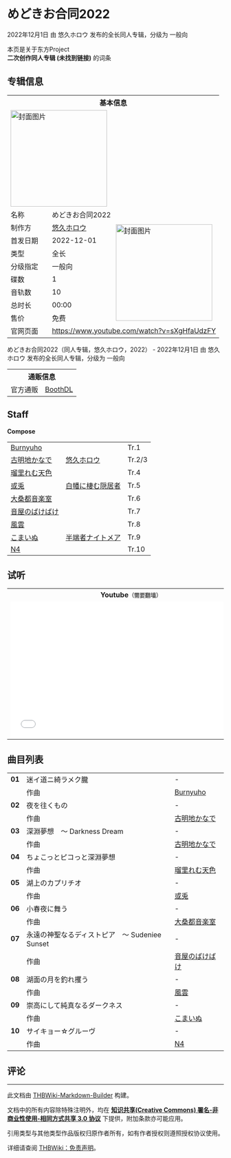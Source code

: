 # めどきお合同2022

<!-- source html: G:\repos\THBWiki-Markdown-Builder\THBWikiMarkdown\Temp\main\8\81\ns0%3A%E3%82%81%E3%81%A9%E3%81%8D%E3%81%8A%E5%90%88%E5%90%8C2022.html -->

2022年12月1日 由 悠久ホロウ  发布的全长同人专辑，分级为 一般向

本页是关于东方Project  
 **二次创作同人专辑 (未找到链接)** 的词条

## 专辑信息

<table><tbody><tr><th colspan="3">基本信息</th></tr><tr><td class="cover-artwork-mobile" colspan="2"><a href="./文件-めどきお合同2022封面.png.md" class="image" title="封面图片"><img alt="封面图片" src="https://upload.thwiki.cc/thumb/4/40/%E3%82%81%E3%81%A9%E3%81%8D%E3%81%8A%E5%90%88%E5%90%8C2022%E5%B0%81%E9%9D%A2.png/224px-%E3%82%81%E3%81%A9%E3%81%8D%E3%81%8A%E5%90%88%E5%90%8C2022%E5%B0%81%E9%9D%A2.png" decoding="async" loading="lazy" width="224" height="224" srcset="https://upload.thwiki.cc/thumb/4/40/%E3%82%81%E3%81%A9%E3%81%8D%E3%81%8A%E5%90%88%E5%90%8C2022%E5%B0%81%E9%9D%A2.png/336px-%E3%82%81%E3%81%A9%E3%81%8D%E3%81%8A%E5%90%88%E5%90%8C2022%E5%B0%81%E9%9D%A2.png 1.5x, https://upload.thwiki.cc/thumb/4/40/%E3%82%81%E3%81%A9%E3%81%8D%E3%81%8A%E5%90%88%E5%90%8C2022%E5%B0%81%E9%9D%A2.png/448px-%E3%82%81%E3%81%A9%E3%81%8D%E3%81%8A%E5%90%88%E5%90%8C2022%E5%B0%81%E9%9D%A2.png 2x" data-file-width="3307" data-file-height="3307"></a></td>
</tr><tr><td class="label">名称</td><td colspan="2"> めどきお合同2022 </td></tr><tr><td class="label">制作方</td><td><a href="./悠久ホロウ.md" title="悠久ホロウ">悠久ホロウ</a></td><td class="cover-artwork" rowspan="8" style="min-width:224px;"><a href="./文件-めどきお合同2022封面.png.md" class="image" title="封面图片"><img alt="封面图片" src="https://upload.thwiki.cc/thumb/4/40/%E3%82%81%E3%81%A9%E3%81%8D%E3%81%8A%E5%90%88%E5%90%8C2022%E5%B0%81%E9%9D%A2.png/224px-%E3%82%81%E3%81%A9%E3%81%8D%E3%81%8A%E5%90%88%E5%90%8C2022%E5%B0%81%E9%9D%A2.png" decoding="async" loading="lazy" width="224" height="224" srcset="https://upload.thwiki.cc/thumb/4/40/%E3%82%81%E3%81%A9%E3%81%8D%E3%81%8A%E5%90%88%E5%90%8C2022%E5%B0%81%E9%9D%A2.png/336px-%E3%82%81%E3%81%A9%E3%81%8D%E3%81%8A%E5%90%88%E5%90%8C2022%E5%B0%81%E9%9D%A2.png 1.5x, https://upload.thwiki.cc/thumb/4/40/%E3%82%81%E3%81%A9%E3%81%8D%E3%81%8A%E5%90%88%E5%90%8C2022%E5%B0%81%E9%9D%A2.png/448px-%E3%82%81%E3%81%A9%E3%81%8D%E3%81%8A%E5%90%88%E5%90%8C2022%E5%B0%81%E9%9D%A2.png 2x" data-file-width="3307" data-file-height="3307"></a></td>
</tr><tr><td class="label">首发日期</td><td>2022-12-01</td></tr><tr><td class="label">类型</td><td>全长</td></tr><tr><td class="label">分级指定</td><td>一般向</td></tr><tr><td class="label">碟数</td><td>1</td></tr><tr><td class="label">音轨数</td><td>10</td></tr><tr><td class="label">总时长</td><td>00:00</td></tr><tr><td class="label">售价</td><td>免费</td></tr>
<tr><td class="label">官网页面</td><td colspan="2"><a rel="nofollow" class="external free" href="https://www.youtube.com/watch?v=sXgHfaUdzFY">https://www.youtube.com/watch?v=sXgHfaUdzFY</a></td></tr></tbody></table>

めどきお合同2022（同人专辑，悠久ホロウ，2022） - 2022年12月1日 由 悠久ホロウ  发布的全长同人专辑，分级为 一般向

<table><tbody><tr><th colspan="3">通贩信息</th></tr><tr><td class="label">官方通贩</td><td colspan="2"><a rel="nofollow" class="external text" href="https://yukyu-hollow.booth.pm/items/4356472">BoothDL</a></td></tr></tbody></table>



## Staff
  
 **Compose**   

<table><tbody><tr><td><a href="./Burnyuho.md" title="Burnyuho">Burnyuho</a></td><td></td><td>Tr.1</td></tr><tr><td><a href="./古明地かなで.md" title="古明地かなで">古明地かなで</a></td><td><a href="./悠久ホロウ.md" title="悠久ホロウ">悠久ホロウ</a></td><td>Tr.2/3</td></tr><tr><td><a href="./瑠里れむ天色.md" title="瑠里れむ天色">瑠里れむ天色</a></td><td></td><td>Tr.4</td></tr><tr><td><a href="./或兎.md" title="或兎">或兎</a></td><td><a href="./白幡に棲む隠居者.md" title="白幡に棲む隠居者">白幡に棲む隠居者</a></td><td>Tr.5</td></tr><tr><td><a href="./大桑都音楽室.md" title="大桑都音楽室">大桑都音楽室</a></td><td></td><td>Tr.6</td></tr><tr><td><a href="./音屋のばけばけ.md" title="音屋のばけばけ">音屋のばけばけ</a></td><td></td><td>Tr.7</td></tr><tr><td><a href="./風雲.md" title="風雲">風雲</a></td><td></td><td>Tr.8</td></tr><tr><td><a href="./こまいぬ.md" title="こまいぬ">こまいぬ</a></td><td><a href="./半端者ナイトメア.md" title="半端者ナイトメア">半端者ナイトメア</a></td><td>Tr.9</td></tr><tr><td><a href="./N4.md" title="N4">N4</a></td><td></td><td>Tr.10</td></tr></tbody></table>



## 试听

<table>

<tbody><tr>
<th>Youtube<span style="font-family: sans-serif; cursor: default; color:#555; font-size: 0.8em; bottom: 0.1em; font-weight: bold;" title="连接到需要翻墙网页">（需要翻墙）</span>
</th></tr>
<tr>
<td><iframe width="560" height="315" src="//www.youtube-nocookie.com/embed/sXgHfaUdzFY?" frameborder="0" allowfullscreen=""></iframe>
</td></tr></tbody></table>



## 曲目列表

<table><tbody><tr><td id="1" class="infoYL"><b>01</b></td><td id="迷イ道ニ綺ラメク朧" colspan="2" class="title">迷イ道ニ綺ラメク朧<span class="thcsearchlinks"><a rel="nofollow" class="external text" href="https://cd.thwiki.cc?arrange=Burnyuho&amp;fromwiki=めどきお合同2022"><span title="搜索相似同人曲"></span></a></span></td><td class="time">-</td></tr><tr><td class="left"></td><td class="label">作曲</td><td class="text" colspan="2"><a href="./Burnyuho.md" title="Burnyuho">Burnyuho</a><span class="thcsearchlinks"><a rel="nofollow" class="external text" href="https://cd.thwiki.cc?arrange=，Burnyuho&amp;fromwiki=めどきお合同2022"><span></span></a></span></td></tr>
<tr><td id="2" class="infoYL"><b>02</b></td><td id="夜を往くもの" colspan="2" class="title">夜を往くもの<span class="thcsearchlinks"><a rel="nofollow" class="external text" href="https://cd.thwiki.cc?arrange=古明地かなで&amp;fromwiki=めどきお合同2022"><span title="搜索相似同人曲"></span></a></span></td><td class="time">-</td></tr><tr><td class="left"></td><td class="label">作曲</td><td class="text" colspan="2"><a href="./古明地かなで.md" title="古明地かなで">古明地かなで</a><span class="thcsearchlinks"><a rel="nofollow" class="external text" href="https://cd.thwiki.cc?arrange=，古明地かなで&amp;fromwiki=めどきお合同2022"><span></span></a></span></td></tr>
<tr><td id="3" class="infoYL"><b>03</b></td><td id="深淵夢想_～_Darkness_Dream" colspan="2" class="title">深淵夢想　～ Darkness Dream<span class="thcsearchlinks"><a rel="nofollow" class="external text" href="https://cd.thwiki.cc?arrange=古明地かなで&amp;fromwiki=めどきお合同2022"><span title="搜索相似同人曲"></span></a></span></td><td class="time">-</td></tr><tr><td class="left"></td><td class="label">作曲</td><td class="text" colspan="2"><a href="./古明地かなで.md" title="古明地かなで">古明地かなで</a><span class="thcsearchlinks"><a rel="nofollow" class="external text" href="https://cd.thwiki.cc?arrange=，古明地かなで&amp;fromwiki=めどきお合同2022"><span></span></a></span></td></tr>
<tr><td id="4" class="infoYL"><b>04</b></td><td id="ちょこっとピコっと深淵夢想" colspan="2" class="title">ちょこっとピコっと深淵夢想<span class="thcsearchlinks"><a rel="nofollow" class="external text" href="https://cd.thwiki.cc?arrange=瑠里れむ天色&amp;fromwiki=めどきお合同2022"><span title="搜索相似同人曲"></span></a></span></td><td class="time">-</td></tr><tr><td class="left"></td><td class="label">作曲</td><td class="text" colspan="2"><a href="./瑠里れむ天色.md" title="瑠里れむ天色">瑠里れむ天色</a><span class="thcsearchlinks"><a rel="nofollow" class="external text" href="https://cd.thwiki.cc?arrange=，瑠里れむ天色&amp;fromwiki=めどきお合同2022"><span></span></a></span></td></tr>
<tr><td id="5" class="infoYL"><b>05</b></td><td id="湖上のカプリチオ" colspan="2" class="title">湖上のカプリチオ<span class="thcsearchlinks"><a rel="nofollow" class="external text" href="https://cd.thwiki.cc?arrange=或兎&amp;fromwiki=めどきお合同2022"><span title="搜索相似同人曲"></span></a></span></td><td class="time">-</td></tr><tr><td class="left"></td><td class="label">作曲</td><td class="text" colspan="2"><a href="./或兎.md" title="或兎">或兎</a><span class="thcsearchlinks"><a rel="nofollow" class="external text" href="https://cd.thwiki.cc?arrange=，或兎&amp;fromwiki=めどきお合同2022"><span></span></a></span></td></tr>
<tr><td id="6" class="infoYL"><b>06</b></td><td id="小春夜に舞う" colspan="2" class="title">小春夜に舞う<span class="thcsearchlinks"><a rel="nofollow" class="external text" href="https://cd.thwiki.cc?arrange=大桑都音楽室&amp;fromwiki=めどきお合同2022"><span title="搜索相似同人曲"></span></a></span></td><td class="time">-</td></tr><tr><td class="left"></td><td class="label">作曲</td><td class="text" colspan="2"><a href="./大桑都音楽室.md" title="大桑都音楽室">大桑都音楽室</a><span class="thcsearchlinks"><a rel="nofollow" class="external text" href="https://cd.thwiki.cc?arrange=，大桑都音楽室&amp;fromwiki=めどきお合同2022"><span></span></a></span></td></tr>
<tr><td id="7" class="infoYL"><b>07</b></td><td id="永遠の神聖なるディストピア_～_Sudeniee_Sunset" colspan="2" class="title">永遠の神聖なるディストピア　～ Sudeniee Sunset<span class="thcsearchlinks"><a rel="nofollow" class="external text" href="https://cd.thwiki.cc?arrange=音屋のばけばけ&amp;fromwiki=めどきお合同2022"><span title="搜索相似同人曲"></span></a></span></td><td class="time">-</td></tr><tr><td class="left"></td><td class="label">作曲</td><td class="text" colspan="2"><a href="./音屋のばけばけ.md" title="音屋のばけばけ">音屋のばけばけ</a><span class="thcsearchlinks"><a rel="nofollow" class="external text" href="https://cd.thwiki.cc?arrange=，音屋のばけばけ&amp;fromwiki=めどきお合同2022"><span></span></a></span></td></tr>
<tr><td id="8" class="infoYL"><b>08</b></td><td id="湖面の月を釣れ攫う" colspan="2" class="title">湖面の月を釣れ攫う<span class="thcsearchlinks"><a rel="nofollow" class="external text" href="https://cd.thwiki.cc?arrange=風雲&amp;fromwiki=めどきお合同2022"><span title="搜索相似同人曲"></span></a></span></td><td class="time">-</td></tr><tr><td class="left"></td><td class="label">作曲</td><td class="text" colspan="2"><a href="./風雲.md" title="風雲">風雲</a><span class="thcsearchlinks"><a rel="nofollow" class="external text" href="https://cd.thwiki.cc?arrange=，風雲&amp;fromwiki=めどきお合同2022"><span></span></a></span></td></tr>
<tr><td id="9" class="infoYL"><b>09</b></td><td id="崇高にして純真なるダークネス" colspan="2" class="title">崇高にして純真なるダークネス<span class="thcsearchlinks"><a rel="nofollow" class="external text" href="https://cd.thwiki.cc?arrange=こまいぬ&amp;fromwiki=めどきお合同2022"><span title="搜索相似同人曲"></span></a></span></td><td class="time">-</td></tr><tr><td class="left"></td><td class="label">作曲</td><td class="text" colspan="2"><a href="./こまいぬ.md" title="こまいぬ">こまいぬ</a><span class="thcsearchlinks"><a rel="nofollow" class="external text" href="https://cd.thwiki.cc?arrange=，こまいぬ&amp;fromwiki=めどきお合同2022"><span></span></a></span></td></tr>
<tr><td id="10" class="infoYL"><b>10</b></td><td id="サイキョー☆グルーヴ" colspan="2" class="title">サイキョー☆グルーヴ<span class="thcsearchlinks"><a rel="nofollow" class="external text" href="https://cd.thwiki.cc?arrange=N4&amp;fromwiki=めどきお合同2022"><span title="搜索相似同人曲"></span></a></span></td><td class="time">-</td></tr><tr><td class="left"></td><td class="label">作曲</td><td class="text" colspan="2"><a href="./N4.md" title="N4">N4</a><span class="thcsearchlinks"><a rel="nofollow" class="external text" href="https://cd.thwiki.cc?arrange=，N4&amp;fromwiki=めどきお合同2022"><span></span></a></span></td></tr></tbody></table>



## 评论




---

此文档由 [THBWiki-Markdown-Builder](https://github.com/Delsin-Yu/THBWiki-Markdown-Builder) 构建。

文档中的所有内容除特殊注明外，均在 [**知识共享(Creative Commons) 署名-非商业性使用-相同方式共享 3.0 协议**](https://creativecommons.org/licenses/by-sa/3.0/deed.zh-hans) 下提供，附加条款亦可能应用。

引用类型与其他类型作品版权归原作者所有，如有作者授权则遵照授权协议使用。

详细请查阅 [THBWiki：免责声明](https://thbwiki.cc/THBWiki:%E5%85%8D%E8%B4%A3%E5%A3%B0%E6%98%8E)。

